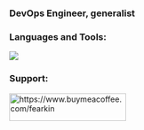 <h3>DevOps Engineer, generalist</h3>

<h3 align="left">Languages and Tools:</h3>

<img src="https://skillicons.dev/icons?i=py,rust,go,debian,postgres,kubernetes,docker">

<h3>Support:</h3>
<p><a href="https://www.buymeacoffee.com/https://www.buymeacoffee.com/fearkin"> <img align="left" src="https://cdn.buymeacoffee.com/buttons/v2/default-yellow.png" height="50" width="210" alt="https://www.buymeacoffee.com/fearkin" /></a></p><br><br>

